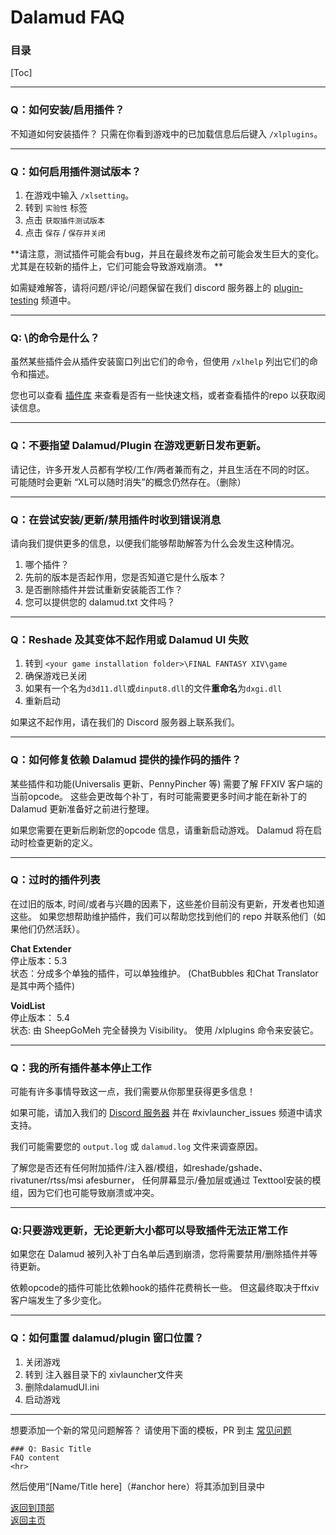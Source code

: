 # Dalamud FAQ

### 目录
[Toc]

<hr />

### Q：如何安装/启用插件？
不知道如何安装插件？ 只需在你看到游戏中的已加载信息后后键入 `/xlplugins`。

<hr />

### Q：如何启用插件测试版本？
1. 在游戏中输入 `/xlsetting`。
2. 转到 `实验性` 标签
3. 点击 `获取插件测试版本`
4. 点击 `保存` / `保存并关闭`

**请注意，测试插件可能会有bug，并且在最终发布之前可能会发生巨大的变化。 尤其是在较新的插件上，它们可能会导致游戏崩溃。 **

如需疑难解答，请将问题/评论/问题保留在我们 discord 服务器上的 [plugin-testing](https://discord.com/channels/581875019861328007/719513457988337724) 频道中。

<hr />

### Q:  \的命令是什么？
虽然某些插件会从插件安装窗口列出它们的命令，但使用 `/xlhelp` 列出它们的命令和描述。

您也可以查看 [插件库](https://github.com/goatcorp/DalamudPlugins/wiki/Plugin-Gallery) 来查看是否有一些快速文档，或者查看插件的repo 以获取阅读信息。
<hr />

### Q：不要指望 Dalamud/Plugin 在游戏更新日发布更新。

请记住，许多开发人员都有学校/工作/两者兼而有之，并且生活在不同的时区。 可能随时会更新 “XL可以随时消失”的概念仍然存在。（删除）
<hr />

### Q：在尝试安装/更新/禁用插件时收到错误消息
请向我们提供更多的信息，以便我们能够帮助解答为什么会发生这种情况。

1. 哪个插件？
2. 先前的版本是否起作用，您是否知道它是什么版本？
3. 是否删除插件并尝试重新安装能否工作？
4. 您可以提供您的 dalamud.txt 文件吗？ 
<hr />

### Q：Reshade 及其变体不起作用或 Dalamud UI 失败
1. 转到 `<your game installation folder>\FINAL FANTASY XIV\game`
2. 确保游戏已关闭
3. 如果有一个名为`d3d11.dll`或`dinput8.dll`的文件**重命名**为`dxgi.dll`
4. 重新启动

如果这不起作用，请在我们的 Discord 服务器上联系我们。

<hr />

### Q：如何修复依赖 Dalamud 提供的操作码的插件？
某些插件和功能(Universalis 更新、PennyPincher 等) 需要了解 FFXIV 客户端的当前opcode。 这些会更改每个补丁，有时可能需要更多时间才能在新补丁的 Dalamud 更新准备好之前进行整理。

如果您需要在更新后刷新您的opcode 信息，请重新启动游戏。 Dalamud 将在启动时检查更新的定义。

<hr />

### Q：过时的插件列表
在过旧的版本, 时间/或者与兴趣的因素下，这些差价目前没有更新，开发者也知道这些。 如果您想帮助维护插件，我们可以帮助您找到他们的 repo 并联系他们（如果他们仍然活跃）。

**Chat Extender** <br> 停止版本：5.3 <br> 状态：分成多个单独的插件，可以单独维护。 (ChatBubbles 和Chat Translator是其中两个插件) <br>

**VoidList** <br> 停止版本： 5.4 <br> 状态: 由 SheepGoMeh 完全替换为 Visibility。 使用 /xlplugins 命令来安装它。 <br>
<hr />

### Q：我的所有插件基本停止工作
可能有许多事情导致这一点，我们需要从你那里获得更多信息！

如果可能，请加入我们的 [Discord 服务器](https://discord.gg/3NMcUV5) 并在 #xivlauncher_issues 频道中请求支持。

我们可能需要您的 `output.log` 或 `dalamud.log` 文件来调查原因。

了解您是否还有任何附加插件/注入器/模组，如reshade/gshade、rivatuner/rtss/msi afesburner， 任何屏幕显示/叠加层或通过 Texttool安装的模组，因为它们也可能导致崩溃或冲突。
<hr />

### Q:只要游戏更新，无论更新大小都可以导致插件无法正常工作
如果您在 Dalamud 被列入补丁白名单后遇到崩溃，您将需要禁用/删除插件并等待更新。

依赖opcode的插件可能比依赖hook的插件花费稍长一些。 但这最终取决于ffxiv客户端发生了多少变化。
<hr />


### Q：如何重置 dalamud/plugin 窗口位置？
1. 关闭游戏
2. 转到 注入器目录下的 xivlauncher文件夹
3. 删除dalamudUI.ini
4. 启动游戏

<hr />

想要添加一个新的常见问题解答？ 请使用下面的模板，PR 到主 [常见问题](https://github.com/goatcorp/faq)
```
### Q: Basic Title
FAQ content
<hr>
```
然后使用“[Name/Title here]（#anchor here）将其添加到目录中<br>

[返回到顶部](#table-of-contents)<br> [返回主页](https://goatcorp.github.io/faq)
